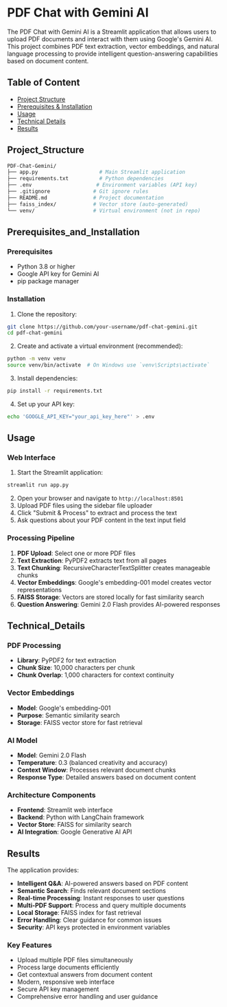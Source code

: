 # PDF Chat with Gemini AI
The PDF Chat with Gemini AI is a Streamlit application that allows users to upload PDF documents and interact with them using Google's Gemini AI. This project combines PDF text extraction, vector embeddings, and natural language processing to provide intelligent question-answering capabilities based on document content.

## Table of Content
- [Project Structure](#Project_Structure)
- [Prerequisites & Installation](#Prerequisites_and_Installation)
- [Usage](#Usage)
- [Technical Details](#Technical_Details)
- [Results](#Results)

## Project_Structure
```Bash
PDF-Chat-Gemini/
├── app.py                    # Main Streamlit application
├── requirements.txt          # Python dependencies
├── .env                     # Environment variables (API key)
├── .gitignore              # Git ignore rules
├── README.md               # Project documentation
├── faiss_index/            # Vector store (auto-generated)
└── venv/                   # Virtual environment (not in repo)
```

## Prerequisites_and_Installation
### Prerequisites
- Python 3.8 or higher
- Google API key for Gemini AI
- pip package manager

### Installation
1. Clone the repository:
```bash
git clone https://github.com/your-username/pdf-chat-gemini.git
cd pdf-chat-gemini
```
2. Create and activate a virtual environment (recommended):
```bash
python -m venv venv
source venv/bin/activate  # On Windows use `venv\Scripts\activate`
```
3. Install dependencies:
```bash
pip install -r requirements.txt
```
4. Set up your API key:
```bash
echo 'GOOGLE_API_KEY="your_api_key_here"' > .env
```

## Usage
### Web Interface
1. Start the Streamlit application:
```bash
streamlit run app.py
```
2. Open your browser and navigate to `http://localhost:8501`
3. Upload PDF files using the sidebar file uploader
4. Click "Submit & Process" to extract and process the text
5. Ask questions about your PDF content in the text input field

### Processing Pipeline
1. **PDF Upload**: Select one or more PDF files
2. **Text Extraction**: PyPDF2 extracts text from all pages
3. **Text Chunking**: RecursiveCharacterTextSplitter creates manageable chunks
4. **Vector Embeddings**: Google's embedding-001 model creates vector representations
5. **FAISS Storage**: Vectors are stored locally for fast similarity search
6. **Question Answering**: Gemini 2.0 Flash provides AI-powered responses

## Technical_Details
### PDF Processing
- **Library**: PyPDF2 for text extraction
- **Chunk Size**: 10,000 characters per chunk
- **Chunk Overlap**: 1,000 characters for context continuity

### Vector Embeddings
- **Model**: Google's embedding-001
- **Purpose**: Semantic similarity search
- **Storage**: FAISS vector store for fast retrieval

### AI Model
- **Model**: Gemini 2.0 Flash
- **Temperature**: 0.3 (balanced creativity and accuracy)
- **Context Window**: Processes relevant document chunks
- **Response Type**: Detailed answers based on document content

### Architecture Components
- **Frontend**: Streamlit web interface
- **Backend**: Python with LangChain framework
- **Vector Store**: FAISS for similarity search
- **AI Integration**: Google Generative AI API

## Results
The application provides:
- **Intelligent Q&A**: AI-powered answers based on PDF content
- **Semantic Search**: Finds relevant document sections
- **Real-time Processing**: Instant responses to user questions
- **Multi-PDF Support**: Process and query multiple documents
- **Local Storage**: FAISS index for fast retrieval
- **Error Handling**: Clear guidance for common issues
- **Security**: API keys protected in environment variables

### Key Features
- Upload multiple PDF files simultaneously
- Process large documents efficiently
- Get contextual answers from document content
- Modern, responsive web interface
- Secure API key management
- Comprehensive error handling and user guidance
